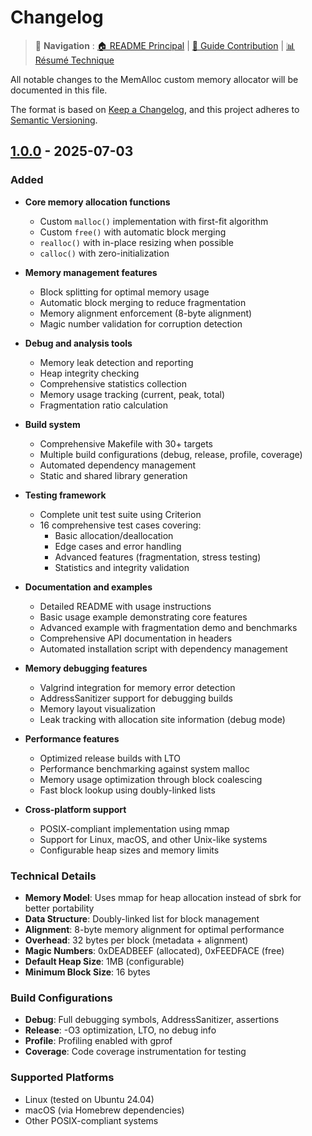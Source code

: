 # Changelog

> 📖 **Navigation** : [🏠 README Principal](README.md) | [🤝 Guide Contribution](.github/CONTRIBUTING.md) | [📊 Résumé Technique](PROJECT_SUMMARY.md)

All notable changes to the MemAlloc custom memory allocator will be documented in this file.

The format is based on [Keep a Changelog](https://keepachangelog.com/en/1.0.0/),
and this project adheres to [Semantic Versioning](https://semver.org/spec/v2.0.0.html).

## [1.0.0] - 2025-07-03

### Added
- **Core memory allocation functions**
  - Custom `malloc()` implementation with first-fit algorithm
  - Custom `free()` with automatic block merging
  - `realloc()` with in-place resizing when possible
  - `calloc()` with zero-initialization
  
- **Memory management features**
  - Block splitting for optimal memory usage
  - Automatic block merging to reduce fragmentation
  - Memory alignment enforcement (8-byte alignment)
  - Magic number validation for corruption detection
  
- **Debug and analysis tools**
  - Memory leak detection and reporting
  - Heap integrity checking
  - Comprehensive statistics collection
  - Memory usage tracking (current, peak, total)
  - Fragmentation ratio calculation
  
- **Build system**
  - Comprehensive Makefile with 30+ targets
  - Multiple build configurations (debug, release, profile, coverage)
  - Automated dependency management
  - Static and shared library generation
  
- **Testing framework**
  - Complete unit test suite using Criterion
  - 16 comprehensive test cases covering:
    - Basic allocation/deallocation
    - Edge cases and error handling
    - Advanced features (fragmentation, stress testing)
    - Statistics and integrity validation
  
- **Documentation and examples**
  - Detailed README with usage instructions
  - Basic usage example demonstrating core features
  - Advanced example with fragmentation demo and benchmarks
  - Comprehensive API documentation in headers
  - Automated installation script with dependency management
  
- **Memory debugging features**
  - Valgrind integration for memory error detection
  - AddressSanitizer support for debugging builds
  - Memory layout visualization
  - Leak tracking with allocation site information (debug mode)
  
- **Performance features**
  - Optimized release builds with LTO
  - Performance benchmarking against system malloc
  - Memory usage optimization through block coalescing
  - Fast block lookup using doubly-linked lists
  
- **Cross-platform support**
  - POSIX-compliant implementation using mmap
  - Support for Linux, macOS, and other Unix-like systems
  - Configurable heap sizes and memory limits

### Technical Details
- **Memory Model**: Uses mmap for heap allocation instead of sbrk for better portability
- **Data Structure**: Doubly-linked list for block management
- **Alignment**: 8-byte memory alignment for optimal performance
- **Overhead**: 32 bytes per block (metadata + alignment)
- **Magic Numbers**: 0xDEADBEEF (allocated), 0xFEEDFACE (free)
- **Default Heap Size**: 1MB (configurable)
- **Minimum Block Size**: 16 bytes

### Build Configurations
- **Debug**: Full debugging symbols, AddressSanitizer, assertions
- **Release**: -O3 optimization, LTO, no debug info
- **Profile**: Profiling enabled with gprof
- **Coverage**: Code coverage instrumentation for testing

### Supported Platforms
- Linux (tested on Ubuntu 24.04)
- macOS (via Homebrew dependencies)
- Other POSIX-compliant systems

[1.0.0]: https://github.com/username/MemAlloc/releases/tag/v1.0.0
